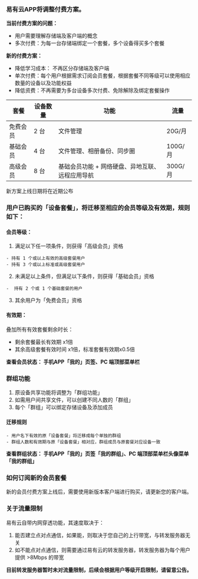 ###  易有云APP将调整付费方案。

**当前付费方案的问题：** 
- 用户需要理解存储端及客户端的概念
- 多次付费：为每一台存储端绑定一个套餐，多个设备得买多个套餐

**新的付费方案：** 
- 降低学习成本： 不再区分存储端及客户端
- 单次付费：每个用户根据需求订阅会员套餐，根据套餐不同等级可以使用相应数量的设备以及功能权益
- 降低资费：不再需要为多台设备多次付费、免除解除及绑定套餐操作



| 套餐 |设备数量|功能| 流量| 
|-|-|-|-|
|免费会员 | 2 台|文件管理| 20G/月|
|基础会员 | 4 台|文件管理、相册备份、同步圈| 100G/月|
|高级会员 | 8 台|基础会员功能 + 网络硬盘、异地互联、远程应用导航| 300G/月|
 

新方案上线日期将在近期公布
### 用户已购买的「设备套餐」，将迁移至相应的会员等级及有效期，规则如下：

#### 会员等级：
1. 满足以下任一项条件，则获得「高级会员」资格
```
- 持有 1 个或以上有效的高级套餐用户
- 持有 3 个或以上标准或高级套餐用户
```

2. 未满足以上条件，但满足以下条件，则获得「基础会员」资格
```
-  持有 2 个或 1 个基础套餐的用户
```

3. 其余用户为「免费会员」资格

#### 有效期：
叠加所有有效套餐剩余时长：
- 剩余套餐最长有效期 x1倍
- 其余高级套餐有效时间 x1倍，标准套餐有效期x0.5倍

**查看会员状态： 手机APP「我的」页签、PC 端顶部菜单栏**

### 群组功能
1. 原设备共享功能将调整为「群组功能」
2. 如需用户间共享文件，可以创建不同人数的「群组」
3. 每个「群组」可以绑定存储设备及添加成员


####  迁移规则
```
- 用户名下有效的原「设备套餐」将迁移成每个单独的群组
- 群组人数和有效期与原「设备套餐」相对应，群组成员与原套餐对应设备一致
```

**查看群组状态： 手机APP「我的」页签「我的群组」、PC 端顶部菜单栏头像菜单「我的群组」**


### 如何订阅新的会员套餐
新的会员付费方案上线后，需要使用新版本客户端进行购买，请更新您的客户端。

### 关于流量限制
易有云自带内网穿透功能，其速度取决于：
1. 能否建立点对点通信，如果能，则取决于您自己的上行带宽，与转发服务器无关
2. 如不能点对点通信，则需要通过易有云的转发服务器，转发服务器为每个用户提供 >8Mbps 的带宽

**目前转发服务器暂时未对流量限制，后续会根据用户等级开启限制，请留意公告。**